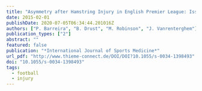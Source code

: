 ```yaml
---
title: "Asymmetry after Hamstring Injury in English Premier League: Issue Resolved, Or Perhaps Not?"
date: 2015-02-01
publishDate: 2020-07-05T06:34:44.201016Z
authors: ["P. Barreira", "B. Drust", "M. Robinson", "J. Vanrenterghem"]
publication_types: ["2"]
abstract: ""
featured: false
publication: "*International Journal of Sports Medicine*"
url_pdf: "http://www.thieme-connect.de/DOI/DOI?10.1055/s-0034-1398493"
doi: "10.1055/s-0034-1398493"
tags:
  - football
  - injury
---
```

